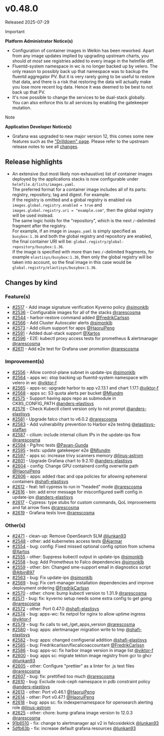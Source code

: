 # v0.48.0

Released 2025-07-29
<!-- -->
> [!IMPORTANT]
> **Platform Administrator Notice(s)**
> - Configuration of container images in Welkin has been reworked. Apart from any image updates implied by upgrading upstream charts, you should _at most_ see registries added to every image in the helmfile diff.
> - Fluentd-system namespace in wc is no longer backed up by velero. The only reason to possibly back up that namespace was to backup the fluentd aggregator PV. But it is very rarely going to be useful to restore that data, and there is a risk that restoring the data will actually make you lose more recent log data. Hence it was deemed to be best to not back up that PV.
> - It's now possible to change the services to be dual-stack globally.<br>You can also enforce this to all services by enabling the gatekeeper mutation.
<!-- -->
> [!NOTE]
> **Application Developer Notice(s)**
> - Grafana was upgraded to new major version 12, this comes some new features such as the ["Drilldown" page](https://grafana.com/blog/2025/02/20/grafana-drilldown-apps-the-improved-queryless-experience-formerly-known-as-the-explore-apps/). Please refer to the upstream release notes to see all [changes](https://grafana.com/docs/grafana/latest/whatsnew/whats-new-in-v12-0/).

## Release highlights

- An extensive (but most likely non-exhaustive) list of container images deployed by the applications stacks is now configurable under `helmfile.d/lists/images.yaml`.<br>The preferred format for a container image includes all of its parts: registry, repository, tag and digest. For example:<br>If the registry is omitted and a global registry is enabled via `images.global.registry.enabled = true` and `images.global.registry.uri = "example.com"`, then the global registry will be used instead.<br>The same logic holds for the "repository", which is the next `/`-delimited fragment after the registry.<br>For example, if an image in `images.yaml` is simply specified as `busybox:1.36` and both the global registry and repository are enabled, the final container URI will be: `global.registry/global-repository/busybox:1.36`.<br>If the image is specified with more than two `/`-delimited fragments, for example `elastisys/busybox:1.36`, then only the global registry will be taken into account, so the final image in this case would be `global.registry/elastisys/busybox:1.36`.

## Changes by kind

### Feature(s)

- [#2517](https://github.com/elastisys/compliantkubernetes-apps/pull/2517) - Add image signature verification Kyverno policy [@simonklb](https://github.com/simonklb)
- [#2536](https://github.com/elastisys/compliantkubernetes-apps/pull/2536) - Configurable images for all of the stacks [@rarescosma](https://github.com/rarescosma)
- [#2544](https://github.com/elastisys/compliantkubernetes-apps/pull/2544) - harbor-restore command added [@FredrikCarlssn](https://github.com/FredrikCarlssn)
- [#2566](https://github.com/elastisys/compliantkubernetes-apps/pull/2566) - Add Cluster Autoscaler alerts [@simonklb](https://github.com/simonklb)
- [#2573](https://github.com/elastisys/compliantkubernetes-apps/pull/2573) - Add cilium support for apps [@HaoruiPeng](https://github.com/HaoruiPeng)
- [#2591](https://github.com/elastisys/compliantkubernetes-apps/pull/2591) - Added dual-stack support [@Xartos](https://github.com/Xartos)
- [#2596](https://github.com/elastisys/compliantkubernetes-apps/pull/2596) - E2E: kubectl proxy access tests for prometheus & alertmanager [@rarescosma](https://github.com/rarescosma)
- [#2611](https://github.com/elastisys/compliantkubernetes-apps/pull/2611) - Add e2e test for Grafana user promotion [@rarescosma](https://github.com/rarescosma)

### Improvement(s)

- [#2556](https://github.com/elastisys/compliantkubernetes-apps/pull/2556) - Allow control-plane subnet in update-ips [@simonklb](https://github.com/simonklb)
- [#2564](https://github.com/elastisys/compliantkubernetes-apps/pull/2564) - apps wc: stop backing up fluentd-system namespace with velero in wc [@viktor-f](https://github.com/viktor-f)
- [#2565](https://github.com/elastisys/compliantkubernetes-apps/pull/2565) - apps-sc: upgrade harbor to app v2.13.1 and chart 1.17.1 [@viktor-f](https://github.com/viktor-f)
- [#2568](https://github.com/elastisys/compliantkubernetes-apps/pull/2568) - apps sc: S3 quota alerts per bucket [@Mlundm](https://github.com/Mlundm)
- [#2575](https://github.com/elastisys/compliantkubernetes-apps/pull/2575) - Support having apps repo as submodule in CK8S_CONFIG_PATH [@anders-elastisys](https://github.com/anders-elastisys)
- [#2576](https://github.com/elastisys/compliantkubernetes-apps/pull/2576) - Check Kubectl client version only to not prompt [@anders-elastisys](https://github.com/anders-elastisys)
- [#2581](https://github.com/elastisys/compliantkubernetes-apps/pull/2581) - Upgrade falco chart to v6.0.2 [@rarescosma](https://github.com/rarescosma)
- [#2583](https://github.com/elastisys/compliantkubernetes-apps/pull/2583) - Add vulnerability prevention to Harbor e2e testing [@elastisys-staffan](https://github.com/elastisys-staffan)
- [#2587](https://github.com/elastisys/compliantkubernetes-apps/pull/2587) - cilium: include internal cilium IPs in the update-ips flow [@rarescosma](https://github.com/rarescosma)
- [#2594](https://github.com/elastisys/compliantkubernetes-apps/pull/2594) - Pg/hnc tests [@Pavan-Gunda](https://github.com/Pavan-Gunda)
- [#2595](https://github.com/elastisys/compliantkubernetes-apps/pull/2595) - tests: update gatekeeper e2e [@Mlundm](https://github.com/Mlundm)
- [#2597](https://github.com/elastisys/compliantkubernetes-apps/pull/2597) - apps sc: increase trivy scanners memory [@linus-astrom](https://github.com/linus-astrom)
- [#2601](https://github.com/elastisys/compliantkubernetes-apps/pull/2601) - Upgrade Grafana chart to 9.2.10 [@anders-elastisys](https://github.com/anders-elastisys)
- [#2604](https://github.com/elastisys/compliantkubernetes-apps/pull/2604) - config: Change GPU containerd config overwrite path [@HaoruiPeng](https://github.com/HaoruiPeng)
- [#2606](https://github.com/elastisys/compliantkubernetes-apps/pull/2606) - apps: added rbac and opa policies for allowing ephemeral containers [@shafi-elastisys](https://github.com/shafi-elastisys)
- [#2612](https://github.com/elastisys/compliantkubernetes-apps/pull/2612) - feat: tell cypress to run in "headed" mode [@rarescosma](https://github.com/rarescosma)
- [#2616](https://github.com/elastisys/compliantkubernetes-apps/pull/2616) - bin: add error message for misconfigured swift config in update-ips [@anders-elastisys](https://github.com/anders-elastisys)
- [#2617](https://github.com/elastisys/compliantkubernetes-apps/pull/2617) - Cypress: type stubs for custom commands, QoL improvements and fat arrow fixes [@rarescosma](https://github.com/rarescosma)
- [#2619](https://github.com/elastisys/compliantkubernetes-apps/pull/2619) - Grafana tests love [@rarescosma](https://github.com/rarescosma)

### Other(s)

- [#2471](https://github.com/elastisys/compliantkubernetes-apps/pull/2471) - clean-up: Remove OpenSearch SLM [@lunkan93](https://github.com/lunkan93)
- [#2548](https://github.com/elastisys/compliantkubernetes-apps/pull/2548) - other: add kubernetes access tests [@Ajarmar](https://github.com/Ajarmar)
- [#2554](https://github.com/elastisys/compliantkubernetes-apps/pull/2554) - bug: config: Fixed missed optional config option from schema [@Xartos](https://github.com/Xartos)
- [#2555](https://github.com/elastisys/compliantkubernetes-apps/pull/2555) - other: Suppress kubectl output in update-ips [@simonklb](https://github.com/simonklb)
- [#2558](https://github.com/elastisys/compliantkubernetes-apps/pull/2558) - bug: Add Prometheus to Falco dependencies [@simonklb](https://github.com/simonklb)
- [#2559](https://github.com/elastisys/compliantkubernetes-apps/pull/2559) - other: bin: Changed sme-support email in diagnostics script [@AlbinB97](https://github.com/AlbinB97)
- [#2563](https://github.com/elastisys/compliantkubernetes-apps/pull/2563) - bug: Fix update-ips [@simonklb](https://github.com/simonklb)
- [#2569](https://github.com/elastisys/compliantkubernetes-apps/pull/2569) - bug: Fix cert-manager installation dependencies and improve deployment ordering [@FredrikCarlssn](https://github.com/FredrikCarlssn)
- [#2570](https://github.com/elastisys/compliantkubernetes-apps/pull/2570) - other: chore: bump kubectl version to 1.31.9 [@rarescosma](https://github.com/rarescosma)
- [#2571](https://github.com/elastisys/compliantkubernetes-apps/pull/2571) - bug: fix: kyverno setup needs some extra config to get going [@rarescosma](https://github.com/rarescosma)
- [#2572](https://github.com/elastisys/compliantkubernetes-apps/pull/2572) - other: Port 0.47.0 [@shafi-elastisys](https://github.com/shafi-elastisys)
- [#2574](https://github.com/elastisys/compliantkubernetes-apps/pull/2574) - bug: apps-wc: fix netpol for nginx to allow uptime ingress [@viktor-f](https://github.com/viktor-f)
- [#2579](https://github.com/elastisys/compliantkubernetes-apps/pull/2579) - bug: fix calls to set_/get_apps_version [@rarescosma](https://github.com/rarescosma)
- [#2580](https://github.com/elastisys/compliantkubernetes-apps/pull/2580) - bug: apps: alertmanager migration write to tmp [@shafi-elastisys](https://github.com/shafi-elastisys)
- [#2582](https://github.com/elastisys/compliantkubernetes-apps/pull/2582) - bug: apps: changed configserial addition [@shafi-elastisys](https://github.com/shafi-elastisys)
- [#2585](https://github.com/elastisys/compliantkubernetes-apps/pull/2585) - bug: Fredrikcarlssn/fixcalicoaccountant [@FredrikCarlssn](https://github.com/FredrikCarlssn)
- [#2586](https://github.com/elastisys/compliantkubernetes-apps/pull/2586) - bug: apps-sc: fix harbor image version in image list [@viktor-f](https://github.com/viktor-f)
- [#2600](https://github.com/elastisys/compliantkubernetes-apps/pull/2600) - bug: apps sc: migrate tekton image registry from gcr to ghcr [@lunkan93](https://github.com/lunkan93)
- [#2605](https://github.com/elastisys/compliantkubernetes-apps/pull/2605) - other: Configure "prettier" as a linter for .js test files [@rarescosma](https://github.com/rarescosma)
- [#2607](https://github.com/elastisys/compliantkubernetes-apps/pull/2607) - bug: fix: prettified too much [@rarescosma](https://github.com/rarescosma)
- [#2610](https://github.com/elastisys/compliantkubernetes-apps/pull/2610) - bug: Exclude rook-ceph namespace in pdb constraint policy [@anders-elastisys](https://github.com/anders-elastisys)
- [#2613](https://github.com/elastisys/compliantkubernetes-apps/pull/2613) - other: Port v0.46.1 [@HaoruiPeng](https://github.com/HaoruiPeng)
- [#2614](https://github.com/elastisys/compliantkubernetes-apps/pull/2614) - other: Port v0.47.1 [@HaoruiPeng](https://github.com/HaoruiPeng)
- [#2618](https://github.com/elastisys/compliantkubernetes-apps/pull/2618) - bug: apps sc: fix indexpernamespace for opensearch alerting role [@linus-astrom](https://github.com/linus-astrom)
- [#2625](https://github.com/elastisys/compliantkubernetes-apps/pull/2625) - other: chore: bump grafana image version to 12.0.3 [@rarescosma](https://github.com/rarescosma)
- [91b6510](https://github.com/elastisys/compliantkubernetes-apps/pull/2626/commits/91b6510ff5b4009d51fdd4d6bc0ba2eb5331e322) - fix: change to alertmanager api v2 in falcosidekick [@lunkan93](https://github.com/lunkan93)
- [5dfb63b](https://github.com/elastisys/compliantkubernetes-apps/pull/2626/commits/5dfb63ba4a04b3358690825080f6cc8f7ac7b662) -  fix: increase default grafana resources [@lunkan93](https://github.com/lunkan93)
